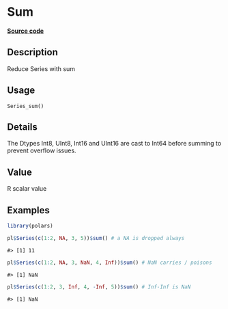 

# Sum

[**Source code**](https://github.com/pola-rs/r-polars/tree/main/R/series__series.R#L608)

## Description

Reduce Series with sum

## Usage

<pre><code class='language-R'>Series_sum()
</code></pre>

## Details

The Dtypes Int8, UInt8, Int16 and UInt16 are cast to Int64 before
summing to prevent overflow issues.

## Value

R scalar value

## Examples

``` r
library(polars)

pl$Series(c(1:2, NA, 3, 5))$sum() # a NA is dropped always
```

    #> [1] 11

``` r
pl$Series(c(1:2, NA, 3, NaN, 4, Inf))$sum() # NaN carries / poisons
```

    #> [1] NaN

``` r
pl$Series(c(1:2, 3, Inf, 4, -Inf, 5))$sum() # Inf-Inf is NaN
```

    #> [1] NaN
